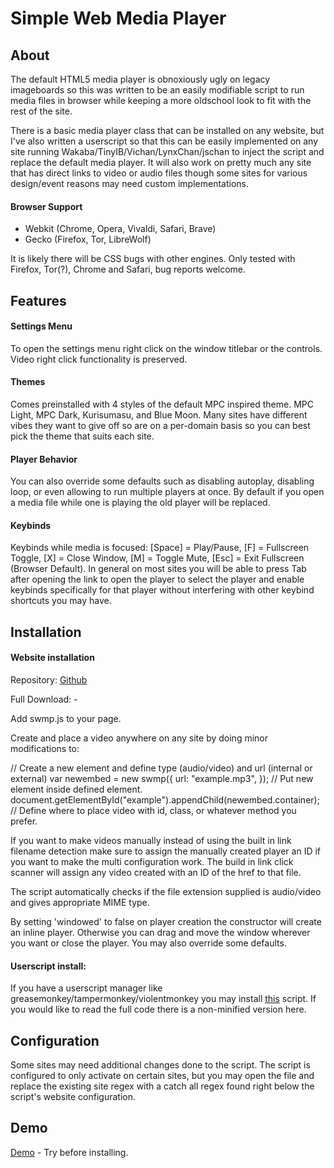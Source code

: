 # Simple Web Media Player

## About

The default HTML5 media player is obnoxiously ugly on legacy imageboards so this was written to be an easily modifiable script to run media files in browser while keeping a more oldschool look to fit with the rest of the site.

There is a basic media player class that can be installed on any website, but I've also written a userscript so that this can be easily implemented on any site running Wakaba/TinyIB/Vichan/LynxChan/jschan to inject the script and replace the default media player. It will also work on pretty much any site that has direct links to video or audio files though some sites for various design/event reasons may need custom implementations.


#### Browser Support

- Webkit (Chrome, Opera, Vivaldi, Safari, Brave)
- Gecko (Firefox, Tor, LibreWolf)

It is likely there will be CSS bugs with other engines.
Only tested with Firefox, Tor(?), Chrome and Safari, bug reports welcome.

## Features

#### Settings Menu

To open the settings menu right click on the window titlebar or the controls. Video right click functionality is preserved.

#### Themes

Comes preinstalled with 4 styles of the default MPC inspired theme. MPC Light, MPC Dark, Kurisumasu, and Blue Moon.
Many sites have different vibes they want to give off so are on a per-domain basis so you can best pick the theme that suits each site.

#### Player Behavior

You can also override some defaults such as disabling autoplay, disabling loop, or even allowing to run multiple players at once. By default if you open a media file while one is playing the old player will be replaced.

#### Keybinds

Keybinds while media is focused: [Space] = Play/Pause, [F] = Fullscreen Toggle, [X] = Close Window, [M] = Toggle Mute, [Esc] = Exit Fullscreen (Browser Default).
In general on most sites you will be able to press Tab after opening the link to open the player to select the player and enable keybinds specifically for that player without interfering with other keybind shortcuts you may have.

## Installation

#### Website installation

Repository: [Github](https://github.com/LabMember-001/Simple-Web-Media-Player)

Full Download: -

Add swmp.js to your page.

Create and place a video anywhere on any site by doing minor modifications to:

// Create a new element and define type (audio/video) and url (internal or external)
var newembed = new swmp({
	url: "example.mp3",
});
// Put new element inside defined element.
document.getElementById("example").appendChild(newembed.container); // Define where to place video with id, class, or whatever method you prefer.
				

If you want to make videos manually instead of using the built in link filename detection make sure to assign the manually created player an ID if you want to make the multi configuration work. The build in link click scanner will assign any video created with an ID of the href to that file.

The script automatically checks if the file extension supplied is audio/video and gives appropriate MIME type.

By setting 'windowed' to false on player creation the constructor will create an inline player. Otherwise you can drag and move the window wherever you want or close the player. You may also override some defaults.

#### Userscript install:

If you have a userscript manager like greasemonkey/tampermonkey/violentmonkey you may install [this](https://github.com/LabMember-001/Simple-Web-Media-Player/raw/main/swmp.user.js) script. If you would like to read the full code there is a non-minified version here.

## Configuration

Some sites may need additional changes done to the script. The script is configured to only activate on certain sites, but you may open the file and replace the existing site regex with a catch all regex found right below the script's website configuration.

## Demo

[Demo](https://okabe.moe/projects/simplewebmediaplayer/#demo) - Try before installing.
